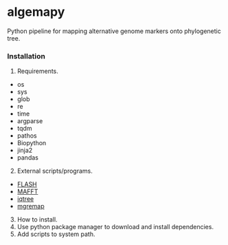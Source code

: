 # algemapy

Python pipeline for mapping alternative genome markers onto phylogenetic tree.

### Installation

1. Requirements.
  * os
  * sys
  * glob
  * re
  * time
  * argparse
  * tqdm
  * pathos
  * Biopython
  * jinja2
  * pandas

2. External scripts/programs.
  * [FLASH](https://ccb.jhu.edu/software/FLASH/)
  * [MAFFT](http://mafft.cbrc.jp/alignment/software/)
  * [iqtree](http://www.iqtree.org/)
  * [mgremap](http://bioputer.mimuw.edu.pl/gorecki/mgremap)

3. How to install.
  1. Use python package manager to download and install dependencies.
  2. Add scripts to system path.

